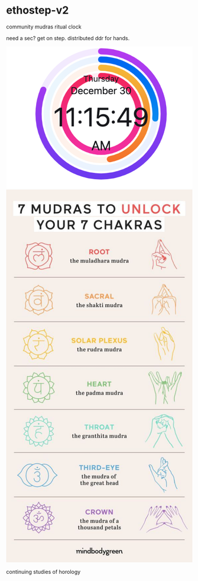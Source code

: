 # ethostep-v2
community mudras ritual clock

need a sec? get on step. distributed ddr for hands.

![clock](./clock.png)
![mudras](./mudras.jpeg)

continuing studies of horology